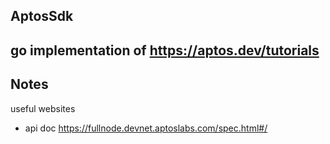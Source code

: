 
## AptosSdk

## go implementation of https://aptos.dev/tutorials

## Notes  
useful websites  
* api doc https://fullnode.devnet.aptoslabs.com/spec.html#/
    

